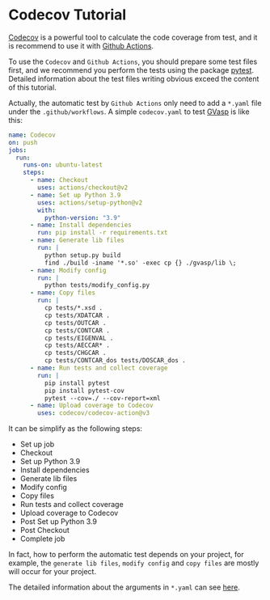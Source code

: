 # Codecov Tutorial

[Codecov](https://about.codecov.io/) is a powerful tool to calculate the code coverage from test, and it is recommend to use it with [Github Actions](https://docs.github.com/cn/actions).

To use the `Codecov` and `Github Actions`, you should prepare some test files first, and we recommend you perform the tests using the package [pytest](https://docs.pytest.org/en/7.1.x/). Detailed information about the test files writing obvious exceed the content of this tutorial.

Actually, the automatic test by `Github Actions` only need to add a `*.yaml` file under the `.github/workflows`. A simple `codecov.yaml` to test [GVasp](https://github.com/Rasic2/gvasp) is like this:

```yaml
name: Codecov
on: push
jobs:
  run:
    runs-on: ubuntu-latest
    steps:
      - name: Checkout
        uses: actions/checkout@v2
      - name: Set up Python 3.9
        uses: actions/setup-python@v2
        with:
          python-version: "3.9"
      - name: Install dependencies
        run: pip install -r requirements.txt
      - name: Generate lib files
        run: |
          python setup.py build
          find ./build -iname '*.so' -exec cp {} ./gvasp/lib \;
      - name: Modify config
        run: |
          python tests/modify_config.py
      - name: Copy files
        run: |
          cp tests/*.xsd .
          cp tests/XDATCAR .
          cp tests/OUTCAR .
          cp tests/CONTCAR .
          cp tests/EIGENVAL .
          cp tests/AECCAR* .
          cp tests/CHGCAR .
          cp tests/CONTCAR_dos tests/DOSCAR_dos .
      - name: Run tests and collect coverage
        run: |
          pip install pytest
          pip install pytest-cov
          pytest --cov=./ --cov-report=xml
      - name: Upload coverage to Codecov
        uses: codecov/codecov-action@v3
```

It can be simplify as the following steps:

- Set up job
- Checkout
- Set up Python 3.9
- Install dependencies
- Generate lib files
- Modify config
- Copy files
- Run tests and collect coverage
- Upload coverage to Codecov
- Post Set up Python 3.9
- Post Checkout
- Complete job

In fact, how to perform the automatic test depends on your project, for example, the `generate lib files`, `modify config` and `copy files` are mostly will occur for your project.

The detailed information about the arguments in `*.yaml` can see [here](https://docs.github.com/en/actions/using-workflows/workflow-syntax-for-github-actions).
